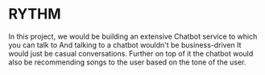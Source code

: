 # RYTHM
 In this project, we would be building an extensive Chatbot service to which you can talk to And talking to a chatbot wouldn't be business-driven It would just be casual conversations. Further on top of it the chatbot would also be recommending songs to the user based on the tone of the user.
